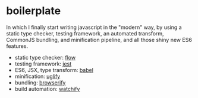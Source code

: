 # boilerplate
In which I finally start writing javascript in the "modern" way, by using a static type checker, testing framework, an automated transform, CommonJS bundling, and minification pipeline, and all those shiny new ES6 features.

* static type checker: [flow](https://github.com/facebook/flow)
* testing framework: [jest](https://github.com/facebook/jest)
* ES6, JSX, type transform: [babel](https://github.com/babel/babel)
* minification: [uglify](https://github.com/mishoo/UglifyJS)
* bundling: [browserify](https://github.com/substack/node-browserify)
* build automation: [watchify](https://github.com/substack/watchify)

